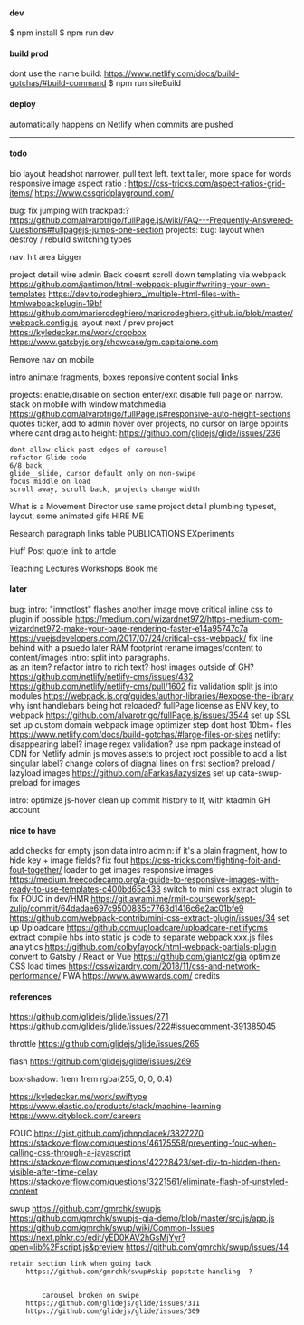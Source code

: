 #### dev
$ npm install
$ npm run dev

#### build prod

dont use the name build: https://www.netlify.com/docs/build-gotchas/#build-command
$ npm run siteBuild

#### deploy
automatically happens on Netlify when commits are pushed

---

#### todo

bio
    layout
        headshot narrower, pull text left.
        text taller, more space for words
        responsive
        image aspect ratio : 
            https://css-tricks.com/aspect-ratios-grid-items/
            https://www.cssgridplayground.com/ 

bug: fix jumping with trackpad:?  https://github.com/alvarotrigo/fullPage.js/wiki/FAQ---Frequently-Answered-Questions#fullpagejs-jumps-one-section
projects: bug: layout when destroy / rebuild switching types

nav: hit area bigger

project detail
    wire admin 
    Back doesnt scroll down
    templating via webpack 
        https://github.com/jantimon/html-webpack-plugin#writing-your-own-templates
        https://dev.to/rodeghiero_/multiple-html-files-with-htmlwebpackplugin-19bf
        https://github.com/mariorodeghiero/mariorodeghiero.github.io/blob/master/webpack.config.js
    layout
        next / prev project 
            https://kyledecker.me/work/dropbox
            https://www.gatsbyjs.org/showcase/gm.capitalone.com

Remove nav on mobile

intro
    animate fragments, boxes
    reponsive content
    social links

projects: enable/disable on section enter/exit
    disable full page on narrow. stack on mobile with window matchmedia 
        https://github.com/alvarotrigo/fullPage.js#responsive-auto-height-sections
    quotes ticker, add to admin
    hover over projects, no cursor on large bpoints where cant drag
    auto height: https://github.com/glidejs/glide/issues/236

    dont allow click past edges of carousel
    refactor Glide code
    6/8 back
    glide__slide, cursor default only on non-swipe
    focus middle on load
    scroll away, scroll back, projects change width

 What is a Movement Director
    use same project detail plumbing
    typeset, layout, some animated gifs
    HIRE ME 

Research
    paragraph
    links table
        PUBLICATIONS
        EXperiments

Huff Post quote
    link to artcle

Teaching
    Lectures
    Workshops
    Book me


#### later

bug: intro: "imnotlost" flashes another image
move critical inline css to plugin if possible
    https://medium.com/wizardnet972/https-medium-com-wizardnet972-make-your-page-rendering-faster-e14a95747c7a
    https://vuejsdevelopers.com/2017/07/24/critical-css-webpack/
fix line behind with a psuedo later
RAM footprint
rename images/content to content/images 
intro: split into paragraphs. <br> as an item? refactor intro to rich text?
host images outside of GH? 
    https://github.com/netlify/netlify-cms/issues/432
    https://github.com/netlify/netlify-cms/pull/1602
fix validation
split js into modules
    https://webpack.js.org/guides/author-libraries/#expose-the-library
why isnt handlebars being hot reloaded?
fullPage license as ENV key, to webpack https://github.com/alvarotrigo/fullPage.js/issues/3544
set up SSL
set up custom domain
webpack image optimizer step
    dont host 10bm+ files https://www.netlify.com/docs/build-gotchas/#large-files-or-sites
netlify: 
    disappearing label?
    image regex validation?
    use npm package instead of CDN for Netlify admin js
    moves assets to project root
    possible to add a list singular label?
change colors of diagnal lines on first section?
preload / lazyload images
    https://github.com/aFarkas/lazysizes
    set up data-swup-preload for images

intro: optimize js-hover
clean up commit history to lf, with ktadmin GH account


#### nice to have

add checks for empty json data
intro
    admin: if it's a plain fragment, how to hide key + image fields?
fix fout https://css-tricks.com/fighting-foit-and-fout-together/
loader to get images 
responsive images
    https://medium.freecodecamp.org/a-guide-to-responsive-images-with-ready-to-use-templates-c400bd65c433
switch to mini css extract plugin to fix FOUC in dev/HMR
    https://git.avrami.me/rmit-coursework/sept-zulip/commit/64dadae697c9500835c7763d1416c6e2ac01bfe9
    https://github.com/webpack-contrib/mini-css-extract-plugin/issues/34
set up Uploadcare 
    https://github.com/uploadcare/uploadcare-netlifycms
extract compile hbs into static js code to separate webpack.xxx.js files
analytics 
    https://github.com/colbyfayock/html-webpack-partials-plugin
convert to Gatsby / React or Vue 
    https://github.com/giantcz/gia
optimize CSS load times 
    https://csswizardry.com/2018/11/css-and-network-performance/
FWA https://www.awwwards.com/
credits


#### references


https://github.com/glidejs/glide/issues/271
https://github.com/glidejs/glide/issues/222#issuecomment-391385045

throttle
https://github.com/glidejs/glide/issues/265

flash
https://github.com/glidejs/glide/issues/269


box-shadow: 1rem 1rem rgba(255, 0, 0, 0.4)



<!-- 

/*   
/*   inset
/*     clip-path: polygon(0% 0%, 0% 100%, 25% 100%, 25% 25%, 75% 25%, 75% 75%, 25% 75%, 25% 100%, 100% 100%, 100% 0%); 
   animation-name: diagnol;
 animation-duration: 0.85s; /* or: Xms */
 animation-iteration-count: infinite;
/*  animation-direction: alternate; /* or: normal */ 
 animation-timing-function: cubic-bezier(.17,.67,.38,1.04); /* or: ease, ease-in, ease-in-out, linear, cubic-bezier(x1, y1, x2, y2) */
 animation-fill-mode: forwards; /* or: backwards, both, none, forwards */
/*  animation-delay: 2s; /* or: Xms */ 
   */



    to-parallelogram 4s infinite forwards cubic-bezier(.17,.67,.38,1.04) 
    to-square 2s infinite forwards cubic-bezier(.17,.67,.38,1.04);



 -->


https://kyledecker.me/work/swiftype
https://www.elastic.co/products/stack/machine-learning
https://www.cityblock.com/careers

FOUC
https://gist.github.com/johnpolacek/3827270
https://stackoverflow.com/questions/46175558/preventing-fouc-when-calling-css-through-a-javascript
https://stackoverflow.com/questions/42228423/set-div-to-hidden-then-visible-after-time-delay
https://stackoverflow.com/questions/3221561/eliminate-flash-of-unstyled-content


swup
https://github.com/gmrchk/swupjs
https://github.com/gmrchk/swupjs-gia-demo/blob/master/src/js/app.js
https://github.com/gmrchk/swup/wiki/Common-Issues
https://next.plnkr.co/edit/yED0KAV2hGsMjYyr?open=lib%2Fscript.js&preview
https://github.com/gmrchk/swup/issues/44





    retain section link when going back
        https://github.com/gmrchk/swup#skip-popstate-handling  ?


            carousel broken on swipe 
        https://github.com/glidejs/glide/issues/311
        https://github.com/glidejs/glide/issues/309